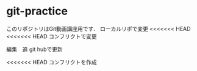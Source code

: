 # git-practice
このリポジトリはGit動画講座用です．
ローカルリポで変更
<<<<<<< HEAD
<<<<<<< HEAD
コンフリクトで変更


編集　追
git hubで更新

<<<<<<< HEAD
コンフリクトを作成
